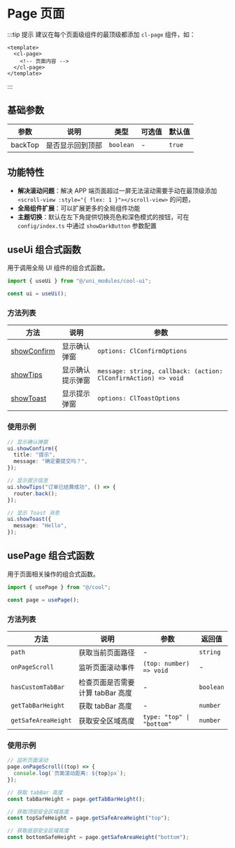 # Page 页面

:::tip 提示
建议在每个页面级组件的最顶级都添加 `cl-page` 组件，如：

```vue
<template>
  <cl-page>
    <!-- 页面内容 -->
  </cl-page>
</template>
```

:::

## 基础参数

| 参数    | 说明             | 类型      | 可选值 | 默认值 |
| ------- | ---------------- | --------- | ------ | ------ |
| backTop | 是否显示回到顶部 | `boolean` | -      | `true` |

## 功能特性

- **解决滚动问题**：解决 APP 端页面超过一屏无法滚动需要手动在最顶级添加 `<scroll-view :style="{ flex: 1 }"></scroll-view>` 的问题，
- **全局组件扩展**：可以扩展更多的全局组件功能
- **主题切换**：默认在左下角提供切换亮色和深色模式的按钮，可在 `config/index.ts` 中通过 `showDarkButton` 参数配置

## useUi 组合式函数

用于调用全局 UI 组件的组合式函数。

```ts
import { useUi } from "@/uni_modules/cool-ui";

const ui = useUi();
```

### 方法列表

| 方法                                               | 说明             | 参数                                                           |
| -------------------------------------------------- | ---------------- | -------------------------------------------------------------- |
| [showConfirm](/src/components/feedback/confirm.md) | 显示确认弹窗     | `options: ClConfirmOptions`                                    |
| [showTips](/src/components/feedback/confirm.md)    | 显示确认提示弹窗 | `message: string, callback: (action: ClConfirmAction) => void` |
| [showToast](/src/components/feedback/toast.md)     | 显示提示弹窗     | `options: ClToastOptions`                                      |

### 使用示例

```ts
// 显示确认弹窗
ui.showConfirm({
  title: "提示",
  message: "确定要提交吗？",
});

// 显示提示信息
ui.showTips("订单已结算成功", () => {
  router.back();
});

// 显示 Toast 消息
ui.showToast({
  message: "Hello",
});
```

## usePage 组合式函数

用于页面相关操作的组合式函数。

```ts
import { usePage } from "@/cool";

const page = usePage();
```

### 方法列表

| 方法                | 说明                             | 参数                      | 返回值    |
| ------------------- | -------------------------------- | ------------------------- | --------- |
| `path`              | 获取当前页面路径                 | -                         | `string`  |
| `onPageScroll`      | 监听页面滚动事件                 | `(top: number) => void`   | -         |
| `hasCustomTabBar`   | 检查页面是否需要计算 tabBar 高度 | -                         | `boolean` |
| `getTabBarHeight`   | 获取 tabBar 高度                 | -                         | `number`  |
| `getSafeAreaHeight` | 获取安全区域高度                 | `type: "top" \| "bottom"` | `number`  |

### 使用示例

```ts
// 监听页面滚动
page.onPageScroll((top) => {
  console.log(`页面滚动距离: ${top}px`);
});

// 获取 tabBar 高度
const tabBarHeight = page.getTabBarHeight();

// 获取顶部安全区域高度
const topSafeHeight = page.getSafeAreaHeight("top");

// 获取底部安全区域高度
const bottomSafeHeight = page.getSafeAreaHeight("bottom");
```
